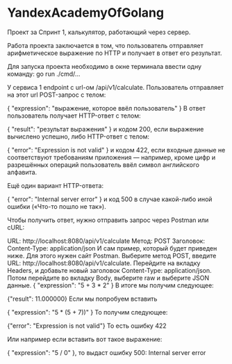 # YandexAcademyOfGolang

Проект за Спринт 1, калькулятор, работающий через сервер. 

Работа проекта заключается в том, что пользователь отправляет арифметическое выражение по HTTP и получает в ответ его результат.

Для запуска проекта необходимо в окне терминала ввести одну команду: go run ./cmd/...

У сервиса 1 endpoint с url-ом /api/v1/calculate. Пользователь отправляет на этот url POST-запрос с телом:

{ "expression": "выражение, которое ввёл пользователь" } В ответ пользователь получает HTTP-ответ с телом:

{ "result": "результат выражения" } и кодом 200, если выражение вычислено успешно, либо HTTP-ответ с телом:

{ "error": "Expression is not valid" } и кодом 422, если входные данные не соответствуют требованиям приложения — например, кроме цифр и разрешённых операций пользователь ввёл символ английского алфавита.

Ещё один вариант HTTP-ответа:

{ "error": "Internal server error" } и код 500 в случае какой-либо иной ошибки («Что-то пошло не так»).

Чтобы получить ответ, нужно отправить запрос через Postman или cURL:

URL: http://localhost:8080/api/v1/calculate Метод: POST Заголовок: Content-Type: application/json И сам пример, который будет приведен ниже. Для этого нужен сайт Postman. Выберите метод POST, введите URL: http://localhost:8080/api/v1/calculate. Перейдите на вкладку Headers, и добавьте новый заголовок Content-Type: application/json. Потом перейдите во вкладку Body, выберите raw и выберите JSON данные. { "expression": "5 + 3 * 2" } В итоге мы получим следующее:

{"result": 11.000000} Если мы попробуем вставить

{ "expression": "5 * (5 + 7))" } То получим следующее:

{"error": "Expression is not valid"} То есть ошибку 422

 Или например если вставить вот такое выражение:

{ "expression": "5 / 0" }, то выдаст ошибку 500: Internal server error